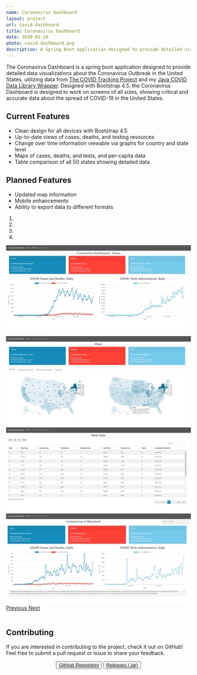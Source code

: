 ```yaml
---
name: Coronavirus Dashboard
layout: project
url: covid-dashboard
title: Coronavirus Dashboard
date: 2020-05-28
photo: covid-dashboard.png
description: A Spring Boot application designed to provide detailed visualizations about the Coronavirus Outbreak in the United States, utilizing my COVID Data Wrapper.
---
```


The Coronavirus Dashboard is a spring boot application designed to provide detailed data visualizations about the Coronavirus Outbreak in the United States, utilizing data from 
<a href="https://covidtracking.com/">The COVID Tracking Project</a> and my <a href="https://github.com/webber512/covid-data-library">Java COVID Data Library Wrapper</a>. Designed with Bootstrap 4.5, the Coronavirus Dashboard is designed to work on screens of all sizes, showing critical and accurate data about the spread of COVID-19 in the United States.

<div class="row">
<div class="col-md-6">
<div markdown="1">

## Current Features
* Clean design for all devices with Bootstrap 4.5
* Up-to-date views of cases, deaths, and testing resources
* Change over time information viewable via graphs for country and state level
* Maps of cases, deaths, and tests, and per-capita data
* Table comparison of all 50 states showing detailed data

## Planned Features
* Updated map information
* Mobile enhancements
* Ability to export data to different formats

</div>
</div>
<div class="col-md-6">
<div markdown="1">
<div id="carouselExampleControls" class="carousel slide" data-ride="carousel">
    <div id="carouselExampleIndicators" class="carousel slide" data-ride="carousel">
        <ol class="carousel-indicators">
            <li data-target="#carouselExampleIndicators" data-slide-to="0" class="active"></li>
            <li data-target="#carouselExampleIndicators" data-slide-to="1"></li>
            <li data-target="#carouselExampleIndicators" data-slide-to="2"></li>
            <li data-target="#carouselExampleIndicators" data-slide-to="3"></li>        </ol>
        <div class="carousel-inner">
            <div class="carousel-item active">
                <img class="d-block w-100" src="/assets/img/covid-dashboard.png" alt="First slide">
            </div>
            <div class="carousel-item">
                <img class="d-block w-100" src="/assets/img/covid-dashboard2.png" alt="Second slide">
            </div>
            <div class="carousel-item">
                <img class="d-block w-100" src="/assets/img/covid-dashboard3.png" alt="Third slide">
            </div>
            <div class="carousel-item">
                <img class="d-block w-100" src="/assets/img/covid-dashboard4.png" alt="Fourth slide">
            </div>
        </div>
        <a class="carousel-control-prev" href="#carouselExampleControls" role="button" data-slide="prev">
            <span class="carousel-control-prev-icon" aria-hidden="true"></span>
            <span class="sr-only">Previous</span>
        </a>
        <a class="carousel-control-next" href="#carouselExampleControls" role="button" data-slide="next">
            <span class="carousel-control-next-icon" aria-hidden="true"></span>
            <span class="sr-only">Next</span>
        </a>
    </div>
</div>
</div>
<br/>
</div>
</div>

## Contributing
If you are interested in contributing to the project, check it out on GitHub! Feel free to submit a pull request or issue to share your feedback.

<center>
<button type="button" class="btn btn-outline-primary"><a href="https://github.com/webber512/covid-data-library">GitHub Repository</a></button>
<button type="button" class="btn btn-outline-primary"><a href="https://github.com/webber512/covid-data-library/releases">Releases (.jar)</a></button>
</center>